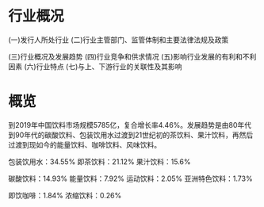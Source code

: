 # 行业概况
(一)发行人所处行业
(二)行业主管部门、监管体制和主要法律法规及政策

(三)行业概况及发展趋势
(四)行业竞争和供求情况
(五)影响行业发展的有利和不利因素
(六)行业特点
(七)与上、下游行业的关联性及其影响

# 概览
到2019年中国饮料市场规模5785亿，复合增长率4.46%。发展趋势是由80年代到90年代的碳酸饮料、包装饮用水过渡到21世纪初的茶饮料、果汁饮料，再然后过渡到现如今的能量饮料、咖啡饮料、风味饮料。

包装饮用水：34.55%
即茶饮料：21.12%
果汁饮料：15.6%

碳酸饮料：14.93%
能量饮料：7.92%
运动饮料：2.05%
亚洲特色饮料：1.73%

即饮咖啡：1.84%
浓缩饮料：0.26%

